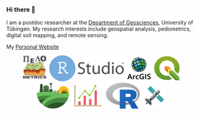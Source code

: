 ### Hi there 👋

I am a postdoc researcher at the [Department of Geosciences](https://uni-tuebingen.de/fakultaeten/mathematisch-naturwissenschaftliche-fakultaet/fachbereiche/geowissenschaften/arbeitsgruppen/geographie/forschungsbereich/bodenkunde-und-geomorphologie/work-group/), University of Tübingen. 
My research interests include geospatial analysis, pedometrics, digital soil mapping, and remote sensing.

My [Personal Website](https://ruhollahtaghizadeh.netlify.app/)
 

<p align="center">
	<img title="R" alt="R" src="images/pedo.svg" height="70" />
	<img title="R" alt="R" src="images/RStudio_logo_flat.svg" height="70" />
	<img title="R" alt="R" src="images/arc.svg" height="70" />
	<img title="R" alt="R" src="images/qgis.svg" height="70" />
	<img title="R" alt="R" src="images/soil.svg" height="70" />
	<img title="R" alt="R" src="images/stat.svg" height="70" />
	<img title="R" alt="R" src="images/R_logo.svg" height="70" />
	<img title="R" alt="R" src="images/RS.svg" height="70" />

</p>
